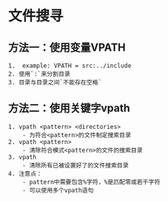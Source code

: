 # 文件搜寻
## 方法一：使用变量VPATH
    1.  example: VPATH = src:../include
    2. 使用`:`来分割目录
    3. 目录与目录之间`不能存在空格`

## 方法二：使用关键字vpath
    1. vpath <pattern> <directories>
        - 为符合<pattern>的文件制定搜索目录
    2. vpath <pattern>
        - 清除符合模式<pattern>的文件的搜索目录
    3. vpath
        - 清除所有已被设置好了的文件搜索目录
    4. 注意点：
        - pattern中需要包含%字符，%是匹配零或若干字符
        - 可以使用多个vpath语句



